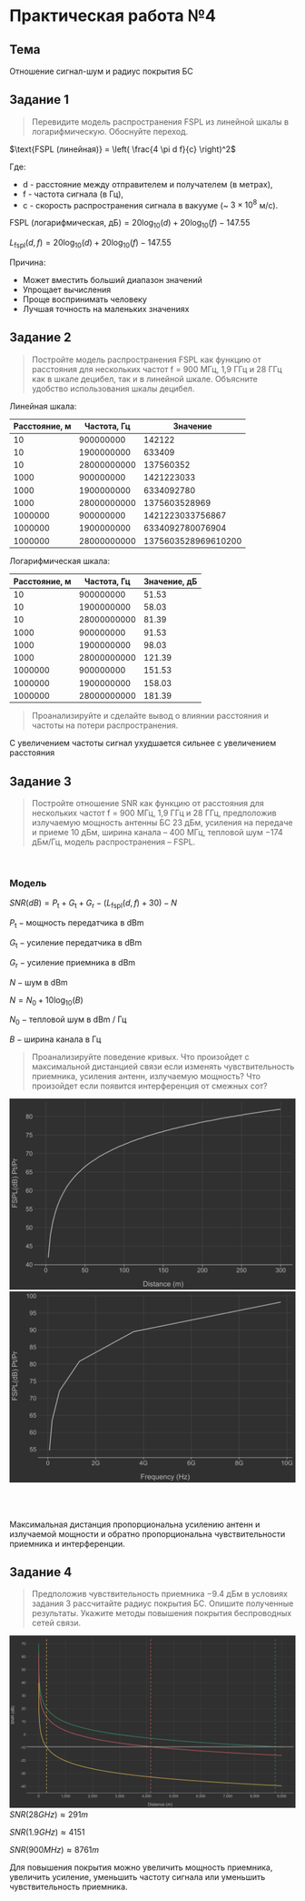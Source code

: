 # Практическая работа №4 
## Тема
Отношение сигнал-шум и радиус покрытия БС

## Задание 1
> Перевидите модель распространения FSPL из линейной шкалы в логарифмическую.
Обоснуйте переход.

$\text{FSPL (линейная)} = \left( \frac{4 \pi d f}{c} \right)^2$

Где:
- d - расстояние между отправителем и получателем (в метрах),
- f - частота сигнала (в Гц),
- c - скорость распространения сигнала в вакууме (~ $3 \times 10^8$ м/с).

$\text{FSPL (логарифмическая, дБ)} = 20 \log_{10}(d) + 20 \log_{10}(f) - 147.55$

$L_{\text{fspl}}(d, f) = 20\log_{10}(d) + 20\log_{10}(f) - 147.55$


Причина:
* Может вместить больший диапазон значений
* Упрощает вычисления
* Проще воспринимать человеку
* Лучшая точность на маленьких значениях


## Задание 2
> Постройте модель распространения FSPL как функцию от расстояния для нескольких частот
f = 900 МГц, 1,9 ГГц и 28 ГГц как в шкале децибел, так и в линейной шкале. Объясните удобство
использования шкалы децибел.

Линейная шкала:

| Расстояние, м | Частота, Гц | Значение            |
|---------------|-------------|---------------------|
| 10            | 900000000   | 142122              |
| 10            | 1900000000  | 633409              |
| 10            | 28000000000 | 137560352           |
| 1000          | 900000000   | 1421223033          |
| 1000          | 1900000000  | 6334092780          |
| 1000          | 28000000000 | 1375603528969       |
| 1000000       | 900000000   | 1421223033756867    |
| 1000000       | 1900000000  | 6334092780076904    |
| 1000000       | 28000000000 | 1375603528969610200 |

Логарифмическая шкала:

| Расстояние, м | Частота, Гц | Значение, дБ |
|---------------|-------------|--------------|
| 10            | 900000000   | 51.53        |
| 10            | 1900000000  | 58.03        |
| 10            | 28000000000 | 81.39        |
| 1000          | 900000000   | 91.53        |
| 1000          | 1900000000  | 98.03        |
| 1000          | 28000000000 | 121.39       |
| 1000000       | 900000000   | 151.53       |
| 1000000       | 1900000000  | 158.03       |
| 1000000       | 28000000000 | 181.39       |

> Проанализируйте и сделайте вывод о влиянии расстояния
и частоты на потери распространения.

С увеличением частоты сигнал ухудшается сильнее с увеличением расстояния


## Задание 3
> Постройте отношение SNR как функцию от расстояния для нескольких частот
f = 900 МГц, 1,9 ГГц и 28 ГГц, предположив излучаемую мощность антенны БС 23 дБм,
усиления на передаче и приеме 10 дБм, ширина канала – 400 МГц, тепловой шум −174 дБм/Гц,
модель распространения – FSPL.

<br>

### Модель
$SNR(dB)=P_\text{t}+G_\text{t}+G_\text{r}-(L_{\text{fspl}}(d, f)+30)-N$

$P_\text{t} - \text{мощность передатчика в dBm}$

$G_\text{t} - \text{усиление передатчика в dBm}$

$G_\text{r} - \text{усиление приемника в dBm}$

$N - \text{шум в dBm}$

$N = N_0 + 10\log_{10}(B)$

$N_0 - \text{тепловой шум в dBm / Гц}$

$B - \text{ширина канала в Гц}$

> Проанализируйте поведение кривых. Что произойдет с
максимальной дистанцией связи если изменять чувствительность приемника, усиления антенн,
излучаемую мощность? Что произойдет если появится интерференция от смежных сот?

![img_1.png](2_dist.png)
![img_1.png](2_freq.png)

<br>
<br>

Максимальная дистанция пропорциональна усилению антенн и излучаемой мощности и 
обратно пропорциональна чувствительности приемника и интерференции.


## Задание 4
> Предположив чувствительность приемника −9.4 дБм в условиях задания 3 рассчитайте радиус
покрытия БС. Опишите полученные результаты. Укажите методы повышения покрытия
беспроводных сетей связи.


![img_1.png](2_model.png)
$SNR(28GHz) \approx 291m$

$SNR(1.9GHz) \approx 4151$

$SNR(900MHz) \approx 8761m$

Для повышения покрытия можно увеличить мощность приемника, увеличить усиление, уменьшить частоту 
сигнала или уменьшить чувствительность приемника.
